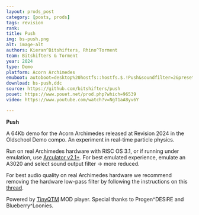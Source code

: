```yaml
---
layout: prods_post
category: [posts, prods]
tags: revision
rank: 
title: Push
img: bs-push.png
alt: image-alt
authors: Kieran^Bitshifters, Rhino^Torment
team: Bitshifters & Torment
year: 2024
type: Demo
platform: Acorn Archimedes
emuboot: autoboot=desktop%20hostfs::hostfs.$.!Push&soundfilter=2&preset=a3020
download: bs-push,ddc
source: https://github.com/bitshifters/push
pouet: https://www.pouet.net/prod.php?which=96539
video: https://www.youtube.com/watch?v=NgT1aA8yv6Y

---
```


**Push**

A 64Kb demo for the Acorn Archimedes released at Revision 2024 in the Oldschool Demo compo. An experiment in real-time particle physics.

Run on real Archimedes hardware with RISC OS 3.1, or if running under emulation, use [Arculator v2.1+](http://b-em.bbcmicro.com/arculator/). For best emulated experience, emulate an A3020 and select sound output filter -> more reduced.

For best audio quality on real Archimedes hardware we recommend removing the hardware low-pass filter by following the instructions on this [thread](https://stardot.org.uk/forums/viewtopic.php?f=16&t=13630).

Powered by [TinyQTM](http://www.pi-star.co.uk/qtm/) MOD player. Special thanks to Progen^DESiRE and Blueberry^Loonies.
